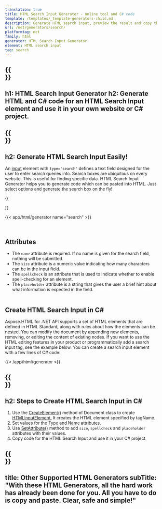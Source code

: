 ```yaml
---
translation: true
title: HTML Search Input Generator - online tool and C# code
template: /templates/_template-generators-child.md
description: Generate HTML search input, preview the result and copy the generated HTML and C# code to your website.
url: /net/generators/search/
platformtag: net
family: html
generator: HTML Search Input Generator
element: HTML search input
tag: search
---
```


{{<section banner>}}
---
h1: HTML Search Input Generator
h2: Generate HTML and C# code for an HTML Search Input element and use it in your own website or C# project.
---

{{<section overview>}}
---
h2: Generate HTML Search Input Easily!
---

An [input](https://html.spec.whatwg.org/multipage/input.html#the-input-element) element with `type='search'` defines a text field designed for the user to enter search queries into. Search boxes are ubiquitous on every website. This is useful for finding specific data. HTML Search Input Generator helps you to generate code which can be pasted into HTML. Just select options and generate the search box on the fly!

{{<section plugin>}}

{{< app/html/generator name="search" >}}

<br>
<h2> Attributes </h2>

- The `name` attribute is required. If no name is given for the search field, nothing will be submitted.
- The `size` attribute is a numeric value indicating how many characters can be in the input field.
- The `spellcheck` is an attribute that is used to indicate whether to enable spell-checking for an element.
- The `placeholder` attribute is a string that gives the user a brief hint about what information is expected in the field.<br><br>

<h2> Create HTML Search Input in C#</h2>

Aspose.HTML for .NET API supports a set of HTML elements that are defined in HTML Standard, along with rules about how the elements can be nested. You can modify the document by appending new elements, removing, or editing the content of existing nodes. If you want to use the HTML editing features in your product or programmatically add a search input tag, see the example below. You can create a search input element with a few lines of C# code:

{{< /app/html/generator >}}

{{<section steps>}}
---
h2: Steps to Create HTML Search Input in C#
---

1. Use the [CreateElement()](https://reference.aspose.com/html/net/aspose.html.dom/document/createelement/) method of Document class to create [HTMLInputElement.](https://reference.aspose.com/html/net/aspose.html/htmlinputelement/) It creates the HTML element specified by tagName.
1. Set values for the [Type](https://reference.aspose.com/html/net/aspose.html/htmlinputelement/type/) and [Name](https://reference.aspose.com/html/net/aspose.html/htmlinputelement/name/) attributes.
1. Use [SetAttribute()](https://reference.aspose.com/html/net/aspose.html.dom/element/setattribute/) method to add `size`, `spellcheck` and `placeholder` attributes with their values.
1. Copy code for the HTML Search Input and use it in your C# project.

{{<section other-generators>}}
---
title: Other Supported HTML Generators
subTitle: "With these HTML Generators, all the hard work has already been done for you. All you have to do is copy and paste. Clear, safe and simple!"
---